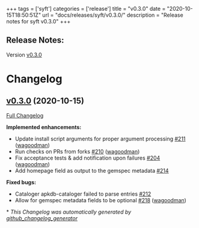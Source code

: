 +++
tags = ['syft']
categories = ['release']
title = "v0.3.0"
date = "2020-10-15T18:50:51Z"
url = "docs/releases/syft/v0.3.0/"
description = "Release notes for syft v0.3.0"
+++

## Release Notes:
Version [v0.3.0](https://github.com/anchore/syft/releases/tag/v0.3.0)

# Changelog

## [v0.3.0](https://github.com/anchore/syft/tree/v0.3.0) (2020-10-15)

[Full Changelog](https://github.com/anchore/syft/compare/v0.2.0...v0.3.0)

**Implemented enhancements:**

- Update install script arguments for proper argument processing [\#211](https://github.com/anchore/syft/pull/211) ([wagoodman](https://github.com/wagoodman))
- Run checks on PRs from forks [\#210](https://github.com/anchore/syft/pull/210) ([wagoodman](https://github.com/wagoodman))
- Fix acceptance tests & add notification upon failures [\#204](https://github.com/anchore/syft/pull/204) ([wagoodman](https://github.com/wagoodman))
- Add homepage field as output to the gemspec metadata [\#214](https://github.com/anchore/syft/issues/214)

**Fixed bugs:**

- Cataloger apkdb-cataloger failed to parse entries [\#212](https://github.com/anchore/syft/issues/212)
- Allow for gemspec metadata fields to be optional [\#218](https://github.com/anchore/syft/pull/218) ([wagoodman](https://github.com/wagoodman))


\* *This Changelog was automatically generated by [github_changelog_generator](https://github.com/github-changelog-generator/github-changelog-generator)*
